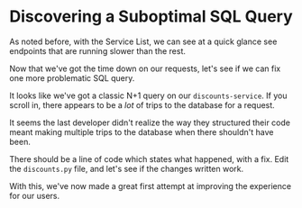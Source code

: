 # Discovering a Suboptimal SQL Query

As noted before, with the Service List, we can see at a quick glance see endpoints that are running slower than the rest.

Now that we've got the time down on our requests, let's see if we can fix one more problematic SQL query.

It looks like we've got a classic N+1 query on our `discounts-service`. If you scroll in, there appears to be a _lot_ of trips to the database for a request.

It seems the last developer didn't realize the way they structured their code meant making multiple trips to the database when there shouldn't have been. 

There should be a line of code which states what happened, with a fix. Edit the `discounts.py` file, and let's see if the changes written work.

With this, we've now made a great first attempt at improving the experience for our users.